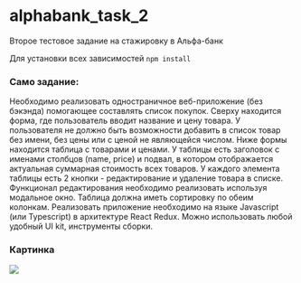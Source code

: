 # alphabank_task_2
Второе тестовое задание на стажировку в Альфа-банк

Для установки всех зависимостей `npm install` <br>

### Само задание: <br>
Необходимо реализовать одностраничное веб-приложение (без бэкэнда) помогающее составлять список покупок. Сверху находится форма, где пользователь вводит название и цену товара. У пользователя не должно быть возможности добавить в список товар без имени, без цены или с ценой не являющейся числом. Ниже формы находится таблица с товарами и ценами. У таблицы есть заголовок с именами столбцов (name, price) и подвал, в котором отображается актуальная суммарная стоимость всех товаров. У каждого элемента таблицы есть 2 кнопки - редактирование и удаление товара в списке. Функционал редактирования необходимо реализовать используя модальное окно. Таблица должна иметь сортировку по обеим колонкам.
Реализовать приложение необходимо на языке Javascript (или Typescript) в архитектуре React Redux. Можно использовать любой удобный UI kit, инструменты сборки.


### Картинка
![](./img/screenshot.png)
